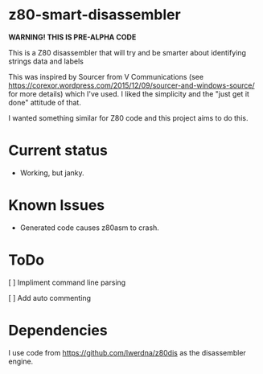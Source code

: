 # z80-smart-disassembler

**WARNING! THIS IS PRE-ALPHA CODE**

This is a Z80 disassembler that will try and be smarter about identifying strings data and labels

This was inspired by Sourcer from V Communications (see https://corexor.wordpress.com/2015/12/09/sourcer-and-windows-source/ for more details) which I've used. I liked the simplicity and the "just get it done" attitude of that.

I wanted something similar for Z80 code and this project aims to do this.

# Current status

* Working, but janky.

# Known Issues

* Generated code causes z80asm to crash.

# ToDo

[ ] Impliment command line parsing

[ ] Add auto commenting


# Dependencies

I use code from https://github.com/lwerdna/z80dis as the disassembler engine.

